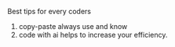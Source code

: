 Best tips for every coders 
1) copy-paste always use and know
2) code with ai helps to increase your efficiency.
    
